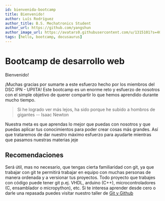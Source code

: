 ```yaml
---
id: bienvenida-bootcamp
title: Bienvenido!
author: Luís Rodríguez
author_title: B.S. Mechatronics Student
author_url: https://github.com/yangshun
author_image_url: https://avatars0.githubusercontent.com/u/1315101?s=400&v=4
tags: [hello, bootcamp, docusaurus]
---
```


# Bootcamp de desarrollo web

Bienvenido!

¡Muchas gracias por sumarte a este esfuerzo hecho por los miembros del DSC IPN - UPIITA! Este bootcamp es un enorme reto y esfuerzo de nosotros con el simple objetivo de querer compartir lo que hemos aprendido durante mucho tiempo.

> Si he logrado ver más lejos, ha sido porque he subido a hombros de gigantes -- Isaac Newton

Nuestra meta es que aprendas lo mejor que puedas con nosotros y que puedas aplicar tus conocimientos para poder crear cosas más grandes. Así que trataremos de dar nuestro máximo esfuerzo para ayudarte mientras que pasamos nuestras materias jeje


## Recomendaciones

Será útil, mas no necesario, que tengas cierta familiaridad con git, ya que trabajar con git te permitirá trabajar en equipo con muchas personas de manera ordenada y a versionar tus proyectos. Todo proyecto que trabajes con código puede tener git p.ej. VHDL, arduino (C++), microcontroladores (C, ensamblador o micropython), etc. Si te interesa aprender desde cero o darle una repasada puedes visitar nuestro taller de [Git y Github](https://fb.watch/5E3sg34iuN/)